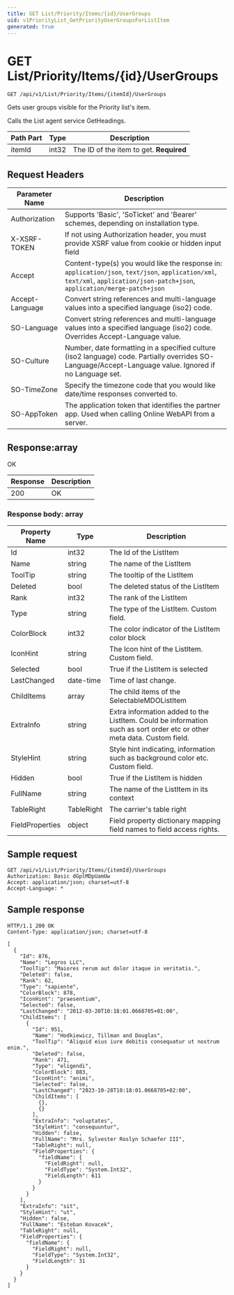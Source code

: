 ```yaml
---
title: GET List/Priority/Items/{id}/UserGroups
uid: v1PriorityList_GetPriorityUserGroupsForListItem
generated: true
---
```


# GET List/Priority/Items/{id}/UserGroups

```http
GET /api/v1/List/Priority/Items/{itemId}/UserGroups
```

Gets user groups visible for the Priority list's item.


Calls the List agent service GetHeadings.





| Path Part | Type | Description |
|-----------|------|-------------|
| itemId | int32 | The ID of the item to get. **Required** |



## Request Headers

| Parameter Name | Description |
|----------------|-------------|
| Authorization  | Supports 'Basic', 'SoTicket' and 'Bearer' schemes, depending on installation type. |
| X-XSRF-TOKEN   | If not using Authorization header, you must provide XSRF value from cookie or hidden input field |
| Accept         | Content-type(s) you would like the response in: `application/json`, `text/json`, `application/xml`, `text/xml`, `application/json-patch+json`, `application/merge-patch+json` |
| Accept-Language | Convert string references and multi-language values into a specified language (iso2) code. |
| SO-Language | Convert string references and multi-language values into a specified language (iso2) code. Overrides Accept-Language value. |
| SO-Culture | Number, date formatting in a specified culture (iso2 language) code. Partially overrides SO-Language/Accept-Language value. Ignored if no Language set. |
| SO-TimeZone | Specify the timezone code that you would like date/time responses converted to. |
| SO-AppToken | The application token that identifies the partner app. Used when calling Online WebAPI from a server. |


## Response:array

OK

| Response | Description |
|----------------|-------------|
| 200 | OK |

### Response body: array

| Property Name | Type |  Description |
|----------------|------|--------------|
| Id | int32 | The Id of the ListItem |
| Name | string | The name of the ListItem |
| ToolTip | string | The tooltip of the ListItem |
| Deleted | bool | The deleted status of the ListItem |
| Rank | int32 | The rank of the ListItem |
| Type | string | The type of the ListItem. Custom field. |
| ColorBlock | int32 | The color indicator of the ListItem color block |
| IconHint | string | The Icon hint of the ListItem. Custom field. |
| Selected | bool | True if the ListItem is selected |
| LastChanged | date-time | Time of last change. |
| ChildItems | array | The child items of the SelectableMDOListItem |
| ExtraInfo | string | Extra information added to the ListItem. Could be information such as sort order etc or other meta data. Custom field. |
| StyleHint | string | Style hint indicating, information such as background color etc. Custom field. |
| Hidden | bool | True if the ListItem is hidden |
| FullName | string | The name of the ListItem in its context |
| TableRight | TableRight | The carrier's table right |
| FieldProperties | object | Field property dictionary mapping field names to field access rights. |

## Sample request

```http!
GET /api/v1/List/Priority/Items/{itemId}/UserGroups
Authorization: Basic dGplMDpUamUw
Accept: application/json; charset=utf-8
Accept-Language: *
```

## Sample response

```http_
HTTP/1.1 200 OK
Content-Type: application/json; charset=utf-8

[
  {
    "Id": 876,
    "Name": "Legros LLC",
    "ToolTip": "Maiores rerum aut dolor itaque in veritatis.",
    "Deleted": false,
    "Rank": 62,
    "Type": "sapiente",
    "ColorBlock": 878,
    "IconHint": "praesentium",
    "Selected": false,
    "LastChanged": "2012-03-20T10:18:01.0668705+01:00",
    "ChildItems": [
      {
        "Id": 951,
        "Name": "Hodkiewicz, Tillman and Douglas",
        "ToolTip": "Aliquid eius iure debitis consequatur ut nostrum enim.",
        "Deleted": false,
        "Rank": 471,
        "Type": "eligendi",
        "ColorBlock": 883,
        "IconHint": "animi",
        "Selected": false,
        "LastChanged": "2023-10-28T10:18:01.0668705+02:00",
        "ChildItems": [
          {},
          {}
        ],
        "ExtraInfo": "voluptates",
        "StyleHint": "consequuntur",
        "Hidden": false,
        "FullName": "Mrs. Sylvester Roslyn Schaefer III",
        "TableRight": null,
        "FieldProperties": {
          "fieldName": {
            "FieldRight": null,
            "FieldType": "System.Int32",
            "FieldLength": 611
          }
        }
      }
    ],
    "ExtraInfo": "sit",
    "StyleHint": "ut",
    "Hidden": false,
    "FullName": "Esteban Kovacek",
    "TableRight": null,
    "FieldProperties": {
      "fieldName": {
        "FieldRight": null,
        "FieldType": "System.Int32",
        "FieldLength": 31
      }
    }
  }
]
```